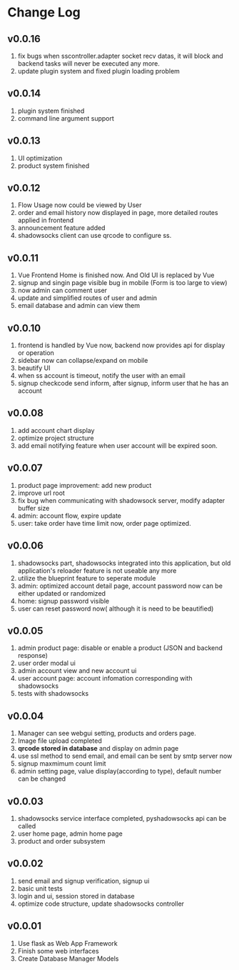 # Change Log

## v0.0.16

1. fix bugs when sscontroller.adapter socket recv datas, it will block and backend tasks will never be executed any more.
2. update plugin system and fixed plugin loading problem

## v0.0.14

1. plugin system finished
2. command line argument support

## v0.0.13

1. UI optimization
2. product system finished 

## v0.0.12

1. Flow Usage now could be viewed by User
2. order and email history now displayed in page, more detailed routes applied in frontend
3. announcement feature added
4. shadowsocks client can use qrcode to configure ss.

## v0.0.11

1. Vue Frontend Home is finished now. And Old UI is replaced by Vue
2. signup and singin page visible bug in mobile (Form is too large to view)
3. now admin can comment user
4. update and simplified routes of user and admin
5. email database and admin can view them

## v0.0.10

1. frontend is handled by Vue now, backend now provides api for display or operation
2. sidebar now can collapse/expand on mobile 
3. beautify UI
4. when ss account is timeout, notify the user with an email
5. signup checkcode send inform, after signup, inform user that he has an account 

## v0.0.08

1. add account chart display
2. optimize project structure
3. add email notifying feature when user account will be expired soon.

## v0.0.07

1. product page improvement: add new product 
2. improve url root
3. fix bug when communicating with shadowsock server, modify adapter buffer size
4. admin: account flow, expire update
5. user: take order have time limit now, order page optimized.


## v0.0.06

1. shadowsocks part, shadowsocks integrated into this application, but old application's reloader feature is not useable any more
2. utilize the blueprint feature to seperate module
3. admin: optimized account detail page, account password now can be either updated or randomized
4. home: signup password visible
5. user can reset password now( although it is need to be beautified)


## v0.0.05

1. admin product page: disable or enable a product (JSON and backend response)
2. user order modal ui
3. admin account view and new account ui
4. user account page: account infomation corresponding with shadowsocks
5. tests with shadowsocks


## v0.0.04

1. Manager can see webgui setting, products and orders page.
2. Image file upload completed
3. **qrcode stored in database** and display on admin page
4. use ssl method to send email, and email can be sent by smtp server now
5. signup maxmimum count limit
6. admin setting page, value display(according to type), default number can be changed

## v0.0.03

1. shadowsocks service interface completed, pyshadowsocks api can be called
2. user home page, admin home page
3. product and order subsystem 

## v0.0.02

1. send email and signup verification, signup ui
2. basic unit tests
3. login and ui, session stored in database
4. optimize code structure, update shadowsocks controller

## v0.0.01

1. Use flask as Web App Framework
2. Finish some web interfaces
3. Create Database Manager Models
